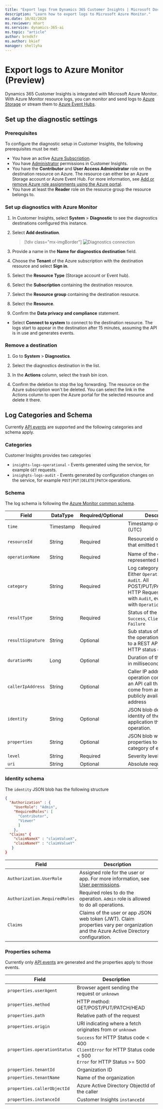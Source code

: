 ```yaml
---
title: "Export logs from Dynamics 365 Customer Insights | Microsoft Docs"
description: "Learn how to export logs to Microsoft Azure Monitor."
ms.date: 10/02/2020
ms.reviewer: mhart
ms.service: dynamics-365-ai
ms.topic: "article"
author: brndkfr
ms.author: bkief
manager: shellyha
---
```


# Export logs to Azure Monitor (Preview)

Dynamics 365 Customer Insights is integrated with Microsoft Azure Monitor. With Azure Monitor resource logs, you can monitor and send logs to [Azure Storage](https://azure.microsoft.com/services/storage/) or stream them to [Azure Event Hubs](https://azure.microsoft.com/services/event-hubs/).

## Set up the diagnostic settings

### Prerequisites

To configure the diagnostic setup in Customer Insights, the following prerequisites must be met: 

- You have an active [Azure Subscription](https://azure.microsoft.com/pricing/purchase-options/pay-as-you-go/).
- You have [Administrator](permissions.md#administrator) permissions in Customer Insights.
- You have the **Contributor** and **User Access Administrator** role on the destination resource on Azure. The resource can either be an Azure Storage account or Azure Event Hub. For more information, see [Add or remove Azure role assignments using the Azure portal](https://docs.microsoft.com/azure/role-based-access-control/role-assignments-portal).
- You have at least the **Reader** role on the resource group the resource belongs to.

### Set up diagnostics with Azure Monitor

1. In Customer Insights, select **System** > **Diagnostic** to see the diagnostics destinations configured this instance.

1. Select **Add destination**.

   > [!div class="mx-imgBorder"]
   > ![Diagnostics connection](media/diagnostics-pane.png "Diagnostics connection")

1. Provide a name in the **Name for diagnostics destination** field.

1. Choose the **Tenant** of the Azure subscription with the destination resource and select **Sign in**.

1. Select the **Resource Type** (Storage account or Event hub).

1. Select the **Subscription** containing the destination resource.

1. Select the **Resource group** containing the destination resource.

1. Select the **Resource**.

1. Confirm the **Data privacy and compliance** statement.

- Select **Connect to system** to connect to the destination resource. The logs start to appear in the destination after 15 minutes, assuming the API is in use and generates events.

### Remove a destination

1. Go to **System** > **Diagnostics**. 

1. Select the diagnostics destination in the list.

1. In the **Actions** column, select the trash bin icon.

1. Confirm the deletion to stop the log forwarding. The resource on the Azure subscription won't be deleted. You can select the link in the Actions column to open the Azure portal for the selected resource and delete it there. 


## Log Categories and Schema

Currently [API events](apis.md) are supported and the following categories and schema apply.

### Categories

Customer Insights provides two categories

- `insights-logs-operational` - Events generated using the service, for example `GET` requests.
- `insighgts-logs-audit` -  Events generated by configuration changes on the service, for example `POST|PUT|DELETE|PATCH` operations.

### Schema

The log schema is following the [Azure Monitor common schema](https://docs.microsoft.com/azure/azure-monitor/platform/resource-logs-schema#top-level-common-schema).

| Field             | DataType  | Required/Optional | Description                                                                                                                                                         | Example                            |
| ----------------- | --------- | -------- | ------------------------------------------------------------------------------------------------------------------------------------------------------------------- | ---------------------------------- |
| `time`            | Timestamp | Required| Timestamp of the event (UTC)                                                                                                                                    | `2020-09-08T09:48:14.8050869Z`     |
| `resourceId`      | String    | Required| ResourceId of the instance that emitted the event                                                                                                               | `/SUBSCRIPTIONS/XXXXXXXX-XXXX-XXXX-XXXX-XXXXXXXX/RESOURCEGROUPS/<RESOURCEGROUPNAME>/PROVIDERS/MICROSOFT.D365CUSTOMERINSIGHTS/INSTANCES/XXXXXXXX-XXXX-XXXX-XXXX-XXXXXXXX` |
| `operationName`   | String    | Required| Name of the operation represented by this event.                                                                                                                | `Workflows.GetWorkFlowStatusAsync` |
| `category`        | String    | Required| Log category of the event. Either `Operational` or `Audit`. All POST/PUT/PATCH/DELETE HTTP Requests are tagged with `Audit`, everything else with `Operational` | `2020-09-08T09:48:14.8050869Z`     |
| `resultType`      | String    | Required| Status of the event. `Success`, `ClientError`, `Failure`                                                                                                        |                                    |
| `resultSignature` | String    | Optional | Sub status of the event. If the operation corresponds to a REST API call, it's the HTTP status code.                                                            | `200`                              |
| `durationMs`      | Long      | Optional | Duration of the operation in milliseconds                                                                                                                       | `133`                              |
| `callerIpAddress` | String    | Optional | Caller IP address, if the operation corresponds to an API call that would come from an entity with a publicly available IP address                               | `144.318.99.233`                    |
| `identity`        | String    | Optional | JSON blob describing the identity of the user or application that did the operation. | See sub section [Identity](#identity-schema) |                            |
| `properties` | String | Optional | JSON blob with additional properties to the particular category of events. | See sub section [Properties](#properties-schema) |
| `level` | String | Required| Severity level of the event | Is one of `Informational`, `Warning`, `Error`, or `Critical` |
| `uri` | String | Optional | Absolute request URI ||

### Identity schema

The `identity` JSON blob has the following structure

```json
{
  "Authorization" : {
    "UserRole": "Admin",
    "RequiredRoles": [
      "Contributor",
      "Viewer"
      ]
    },
  "Claims" {
    "claimNameX" : "claimValueX",
    "claimNameY" : "claimValueY"
   }
}  
```

|Field | Description |
|------|-------------|
|`Authorization.UserRole`| Assigned role for the user or app. For more information, see [User permissions](https://docs.microsoft.com/dynamics365/ai/customer-insights/permissions). |
|`Authorization.RequiredRoles` | Required roles to do the operation. `Admin` role is allowed to do all operations. |
|`Claims` | Claims of the user or app JSON web token (JWT). Claim properties vary per organization and the Azure Active Directory configuration. |

### Properties schema

Currently only [API events](apis.md) are generated and the properties apply to those events.

|Field | Description |
|------|-------------|
|`properties.userAgent` | Browser agent sending the request or `unknown` |
|`properties.method` | HTTP method: GET/POST/PUT/PATCH/HEAD |
|`properties.path` | Relative path of the request |
|`properties.origin` | URI indicating where a fetch originates from or `unknown` |
|`properties.operationStatus` | `Success` for HTTP Status code < 400 <br> `ClientError` for HTTP Status code < 500 <br> `Error` for HTTP Status >= 500 |
|`properties.tenantId` | Organization ID |
|`properties.tenantName` | Name of the organization |
|`properties.callerObjectId` | Azure Active Directory ObjectId of the caller |
|`properties.instanceId` | Customer Insights `instanceId` |
